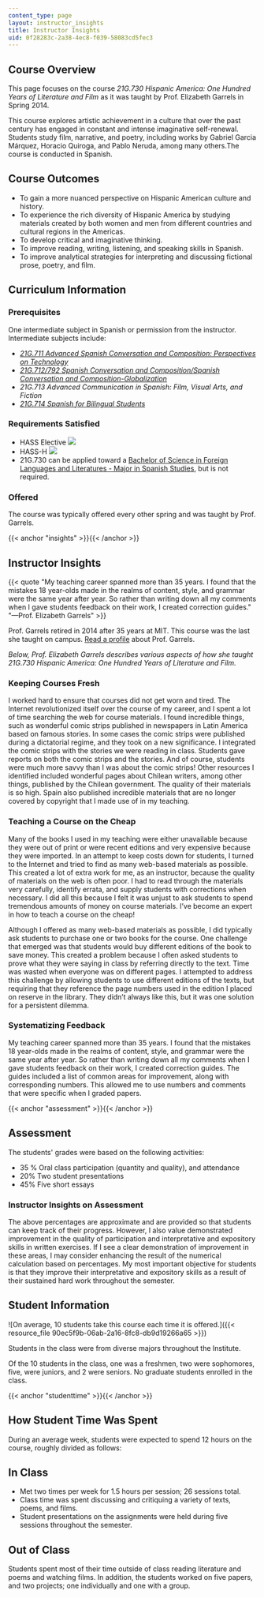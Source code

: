 ```yaml
---
content_type: page
layout: instructor_insights
title: Instructor Insights
uid: 0f28283c-2a38-4ec8-f039-58083cd5fec3
---
```


Course Overview
---------------

This page focuses on the course _21G.730 Hispanic America: One Hundred Years of Literature and Film_ as it was taught by Prof. Elizabeth Garrels in Spring 2014.

This course explores artistic achievement in a culture that over the past century has engaged in constant and intense imaginative self-renewal. Students study film, narrative, and poetry, including works by Gabriel Garcia Márquez, Horacio Quiroga, and Pablo Neruda, among many others.The course is conducted in Spanish.

Course Outcomes
---------------

*   To gain a more nuanced perspective on Hispanic American culture and history.
*   To experience the rich diversity of Hispanic America by studying materials created by both women and men from different countries and cultural regions in the Americas.
*   To develop critical and imaginative thinking.
*   To improve reading, writing, listening, and speaking skills in Spanish.
*   To improve analytical strategies for interpreting and discussing fictional prose, poetry, and film.

Curriculum Information
----------------------

### Prerequisites

One intermediate subject in Spanish or permission from the instructor. Intermediate subjects include:

*   [_21G.711 Advanced Spanish Conversation and Composition: Perspectives on Technology_](/courses/21g-711-advanced-spanish-conversation-and-composition-spring-2014)
*   [_21G.712/792 Spanish Conversation and Composition/Spanish Conversation and Composition-Globalization_](/courses/21g-712-spanish-conversation-and-composition-fall-2003)
*   _21G.713 Advanced Communication in Spanish: Film, Visual Arts, and Fiction_
*   [_21G.714 Spanish for Bilingual Students_](/courses/21g-714-spanish-for-bilingual-students-spring-2003)

### Requirements Satisfied

*   HASS Elective ![](/images/educator/icon-question-hass.png)
*   HASS-H ![](/images/educator/icon-question-hass-h.png)
*   21G.730 can be applied toward a [Bachelor of Science in Foreign Languages and Literatures - Major in Spanish Studies](http://catalog.mit.edu/degree-charts/global-studies-languages-course-21g/#spanishstudiestext), but is not required.

### Offered

The course was typically offered every other spring and was taught by Prof. Garrels.

{{< anchor "insights" >}}{{< /anchor >}}

Instructor Insights
-------------------

{{< quote "My teaching career spanned more than 35 years. I found that the mistakes 18 year-olds made in the realms of content, style, and grammar were the same year after year. So rather than writing down all my comments when I gave students feedback on their work, I created correction guides." "—Prof. Elizabeth Garrels" >}}

Prof. Garrels retired in 2014 after 35 years at MIT. This course was the last she taught on campus. [Read a profile](http://shass.mit.edu/news/news-2014-elizabeth-garrels-retires-after-35-years-mit) about Prof. Garrels.

_Below, Prof. Elizabeth Garrels describes various aspects of how she taught _21G.730 Hispanic America: One Hundred Years of Literature and Film_._

### Keeping Courses Fresh

I worked hard to ensure that courses did not get worn and tired. The Internet revolutionized itself over the course of my career, and I spent a lot of time searching the web for course materials. I found incredible things, such as wonderful comic strips published in newspapers in Latin America based on famous stories. In some cases the comic strips were published during a dictatorial regime, and they took on a new significance. I integrated the comic strips with the stories we were reading in class. Students gave reports on both the comic strips and the stories. And of course, students were much more savvy than I was about the comic strips! Other resources I identified included wonderful pages about Chilean writers, among other things, published by the Chilean government. The quality of their materials is so high. Spain also published incredible materials that are no longer covered by copyright that I made use of in my teaching.

### Teaching a Course on the Cheap

Many of the books I used in my teaching were either unavailable because they were out of print or were recent editions and very expensive because they were imported. In an attempt to keep costs down for students, I turned to the Internet and tried to find as many web-based materials as possible. This created a lot of extra work for me, as an instructor, because the quality of materials on the web is often poor. I had to read through the materials very carefully, identify errata, and supply students with corrections when necessary. I did all this because I felt it was unjust to ask students to spend tremendous amounts of money on course materials. I’ve become an expert in how to teach a course on the cheap!

Although I offered as many web-based materials as possible, I did typically ask students to purchase one or two books for the course. One challenge that emerged was that students would buy different editions of the book to save money. This created a problem because I often asked students to prove what they were saying in class by referring directly to the text. Time was wasted when everyone was on different pages. I attempted to address this challenge by allowing students to use different editions of the texts, but requiring that they reference the page numbers used in the edition I placed on reserve in the library. They didn’t always like this, but it was one solution for a persistent dilemma.

### Systematizing Feedback

My teaching career spanned more than 35 years. I found that the mistakes 18 year-olds made in the realms of content, style, and grammar were the same year after year. So rather than writing down all my comments when I gave students feedback on their work, I created correction guides. The guides included a list of common areas for improvement, along with corresponding numbers. This allowed me to use numbers and comments that were specific when I graded papers.

{{< anchor "assessment" >}}{{< /anchor >}}

Assessment
----------

The students' grades were based on the following activities:

- 35 % Oral class participation (quantity and quality), and attendance
- 20% Two student presentations
- 45% Five short essays


### Instructor Insights on Assessment
The above percentages are approximate and are provided so that students can keep track of their progress. However, I also value demonstrated improvement in the quality of participation and interpretative and expository skills in written exercises. If I see a clear demonstration of improvement in these areas, I may consider enhancing the result of the numerical calculation based on percentages. My most important objective for students is that they improve their interpretative and expository skills as a result of their sustained hard work throughout the semester.

Student Information
-------------------

![On average, 10 students take this course each time it is offered.]({{< resource_file 90ec5f9b-06ab-2a16-8fc8-db9d19266a65 >}})

Students in the class were from diverse majors throughout the Institute. 

Of the 10 students in the class, one was a freshmen, two were sophomores, five, were juniors, and 2 were seniors. No graduate students enrolled in the class. 

{{< anchor "studenttime" >}}{{< /anchor >}}

How Student Time Was Spent
--------------------------

During an average week, students were expected to spend 12 hours on the course, roughly divided as follows:

In Class
--------

*   Met two times per week for 1.5 hours per session; 26 sessions total.
*   Class time was spent discussing and critiquing a variety of texts, poems, and films.
*   Student presentations on the assignments were held during five sessions throughout the semester.

Out of Class
------------

Students spent most of their time outside of class reading literature and poems and watching films. In addition, the students worked on five papers, and two projects; one individually and one with a group.